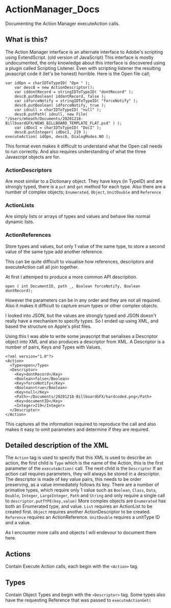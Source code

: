 # ActionManager_Docs
Documenting the Action Manager executeAction calls.

## What is this?

The Action Manager interface is an alternate interface to Adobe's scripting using ExtendScript. (old version of JavaScript) This interface is mostly undocumented,
the only knowledge about this interface is discovered using a plugin called Scripting Listener.  Even with scripting listener the resulting javascript code
it (let's be honest) horrible.  Here is the Open file call;

```
var idOpn = charIDToTypeID( "Opn " );
    var desc8 = new ActionDescriptor();
    var iddontRecord = stringIDToTypeID( "dontRecord" );
    desc8.putBoolean( iddontRecord, false );
    var idforceNotify = stringIDToTypeID( "forceNotify" );
    desc8.putBoolean( idforceNotify, true );
    var idnull = charIDToTypeID( "null" );
    desc8.putPath( idnull, new File( "/Users/mheath/Documents/20201218-BillboardGFX/NEWS_BILLBOARD_TEMPLATE_FLAT.psd" ) );
    var idDocI = charIDToTypeID( "DocI" );
    desc8.putInteger( idDocI, 219 );
executeAction( idOpn, desc8, DialogModes.NO );
```
This format even makes it difficult to understand what the Open call needs to run correctly.  And also requires understanding of what the 
three Javascript objects are for.

### ActionDescriptors 
Are most similar to a Dictionary object.  They have keys (in TypeID) and are strongly typed, there is a `put` and `get` method
for each type.  Also there are a number of complex objects; `Enumerated`, `Object`, `UnitDouble` and `Reference`

### ActionLists 
Are simply lists or arrays of types and values and behave like normal dynamic lists.

### ActionReferences 
Store types and values, but only 1 value of the same type, to store a second value of the same type add another reference.

This can be quite difficult to visualise how references, descriptors and executeAction call all join together.

At first I attemped to produce a more common API description.

`open ( int DocumentID, path _, Boolean forceNotify, Boolean dontRecord);`

However the parameters can be in any order and they are not all required.   Also it makes it difficult to capture enum types or other complex objects.

I looked into JSON, but the values are strongly typed and JSON doesn't really have a mechanism to specify types.  So I ended up using XML, and based the structure on Apple's plist files.

Using this I was able to write some javascript that serialises a Descriptor object into XML and also produces a descriptor from XML.  A Descriptor is a number of pairs, Keys and Types with Values.

```
<?xml version="1.0"?>
<Action>
  <Type>open</Type>
  <Descriptor>
    <Key>dontRecord</Key>
    <Boolean>false</Boolean>
    <Key>forceNotify</Key>
    <Boolean>true</Boolean>
    <Key>null</Key>
    <Path>~/Documents/20201218-BillboardGFX/hardcoded.png</Path>
    <Key>documentID</Key>
    <Integer>219</Integer>
  </Descriptor>
</Action>
```
This captures all the information required to reproduce the call and also makes it easy to omit parameters and determine if they are required.

## Detailed description of the XML 
The `Action` tag is used to specify that this XML is used to describe an action, the first child is `Type` which is the name of the Action, this is the first
parameter of the `executeAction(` call. The next child is the `Descriptor` If an action call requires parameters, they will always be stored in a descriptor.
The descriptor is made of key value pairs, this needs to be order preserving, as a value immediately follows its key.  There are a number of primative types, which require only 1 value
such as `Boolean`, `Class`, `Data`, `Double`, `Integer`, `LargeInteger`, `Path` and `String` and only require a single call to `descriptor.putTYPE(key,value)`  More complex objects are
`Enumerated` has both an Enumerated type, and value. `List` requires an ActionList to be created first. `Object` requires another ActionDescriptor to be created. 
`Reference` requires an ActionReference.  `UnitDouble` requires a unitType ID and a value.

As I encounter more calls and objects I will endevour to document them here.

## Actions

Contain Execute Action calls, each begin with the `<Action>` tag.

## Types

Contain Object Types and begin with the `<Descriptor>` tag.  Some types also have the requesting Reference that was passed to `executeActionGet(`
